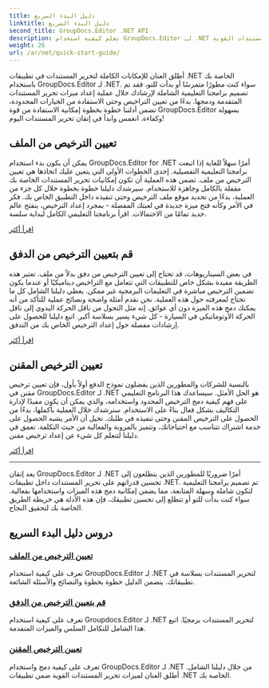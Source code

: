 ```yaml
---
title: دليل البدء السريع
linktitle: دليل البدء السريع
second_title: GroupDocs.Editor .NET API
description: تعلم كيفية استخدام GroupDocs.Editor لـ .NET من خلال برامجنا التعليمية الشاملة. قم بتعيين التراخيص ودمج الميزات وفتح إمكانات تحرير المستندات القوية.
weight: 26
url: /ar/net/quick-start-guide/
---
```

أطلق العنان للإمكانات الكاملة لتحرير المستندات في تطبيقات .NET الخاصة بك باستخدام GroupDocs.Editor لـ .NET. سواء كنت مطورًا متمرسًا أو بدأت للتو، فقد تم تصميم برامجنا التعليمية الشاملة لإرشادك خلال عملية إعداد ميزات تحرير المستندات المتقدمة ودمجها. بدءًا من تعيين التراخيص وحتى الاستفادة من الخيارات المحدودة، تضمن أدلتنا خطوة بخطوة إمكانية الاستفادة من قوة GroupDocs.Editor بسهولة وكفاءة. انغمس وابدأ في إتقان تحرير المستندات اليوم!
## تعيين الترخيص من الملف

يمكن أن يكون بدء استخدام GroupDocs.Editor for .NET أمرًا سهلاً للغاية إذا اتبعت برامجنا التعليمية التفصيلية. إحدى الخطوات الأولى التي يتعين عليك اتخاذها هي تعيين الترخيص من ملف. تضمن هذه العملية أن تكون إمكانيات تحرير المستندات الخاصة بك مقفلة بالكامل وجاهزة للاستخدام. سيرشدك دليلنا خطوة بخطوة خلال كل جزء من العملية، بدءًا من تحديد موقع ملف الترخيص وحتى تنفيذه داخل التطبيق الخاص بك. فكر في الأمر وكأنه فتح ميزة جديدة في لعبتك المفضلة - بمجرد إعداد الترخيص، ينفتح عالم جديد تمامًا من الاحتمالات. اقرأ برنامجنا التعليمي الكامل لبداية سلسة.

[اقرأ أكثر](./set-license-from-file/)

## قم بتعيين الترخيص من الدفق

في بعض السيناريوهات، قد تحتاج إلى تعيين الترخيص من دفق بدلاً من ملف. تعتبر هذه الطريقة مفيدة بشكل خاص للتطبيقات التي تتعامل مع التراخيص ديناميكيًا أو عندما يكون تضمين الترخيص مباشرة في التعليمات البرمجية غير ممكن. يغطي دليلنا الشامل كل ما تحتاج لمعرفته حول هذه العملية. نحن نقدم أمثلة واضحة ونصائح عملية للتأكد من أنه يمكنك دمج هذه الميزة دون أي عوائق. إنه مثل التحول من ناقل الحركة اليدوي إلى ناقل الحركة الأوتوماتيكي في السيارة - كل شيء يسير بسلاسة أكبر. اتبع دليلنا للحصول على إرشادات مفصلة حول إعداد الترخيص الخاص بك من التدفق.

[اقرأ أكثر](./set-license-from-stream/)

## تعيين الترخيص المقنن

بالنسبة للشركات والمطورين الذين يفضلون نموذج الدفع أولاً بأول، فإن تعيين ترخيص مقنن في GroupDocs.Editor لـ .NET هو الحل الأمثل. سيساعدك هذا البرنامج التعليمي على فهم كيفية دمج الترخيص المحدود واستخدامه، والذي يمكن أن يكون مفيدًا لإدارة التكاليف بشكل فعال بناءً على الاستخدام. سنرشدك خلال العملية بأكملها، بدءًا من الحصول على الترخيص المقنن وحتى تنفيذه في طلبك. تخيل أن الأمر يشبه الحصول على خدمة اشتراك تتناسب مع احتياجاتك، وتتميز بالمرونة والفعالية من حيث التكلفة. تعمق في دليلنا لتتعلم كل شيء عن إعداد ترخيص مقنن.

[اقرأ أكثر](./set-metered-license/)

---

يعد إتقان GroupDocs.Editor لـ .NET أمرًا ضروريًا للمطورين الذين يتطلعون إلى تحسين قدراتهم على تحرير المستندات داخل تطبيقات .NET. تم تصميم برامجنا التعليمية لتكون شاملة وسهلة المتابعة، مما يضمن إمكانية دمج هذه الميزات واستخدامها بفعالية. سواء كنت بدأت للتو أو تتطلع إلى تحسين تطبيقك، فإن هذه الأدلة هي خريطة الطريق الخاصة بك لتحقيق النجاح.
## دروس دليل البدء السريع
### [تعيين الترخيص من الملف](./set-license-from-file/)
تعرف على كيفية استخدام GroupDocs.Editor لـ .NET لتحرير المستندات بسلاسة في تطبيقاتك. يتضمن الدليل خطوة بخطوة والنصائح والأسئلة الشائعة.
### [قم بتعيين الترخيص من الدفق](./set-license-from-stream/)
تعرف على كيفية استخدام Groupdocs.Editor لـ .NET لتحرير المستندات برمجيًا. اتبع هذا الشامل للتكامل السلس والميزات المتقدمة.
### [تعيين الترخيص المقنن](./set-metered-license/)
تعرف على كيفية دمج واستخدام GroupDocs.Editor لـ .NET من خلال دليلنا الشامل. أطلق العنان لميزات تحرير المستندات القوية ضمن تطبيقات .NET الخاصة بك.